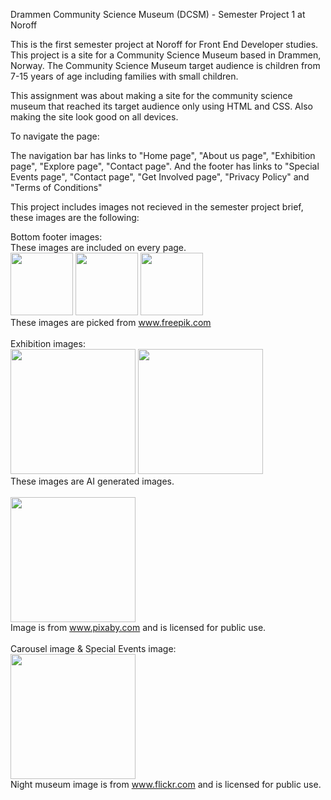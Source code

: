 Drammen Community Science Museum (DCSM) - Semester Project 1 at Noroff

This is the first semester project at Noroff for Front End Developer studies. 
This project is a site for a Community Science Museum based in Drammen, Norway. 
The Community Science Museum target audience is children from 7-15 years of age including families with small children. 


This assignment was about making a site for the community science museum that reached its target audience only using HTML and CSS. 
Also making the site look good on all devices. 

 To navigate the page: 

The navigation bar has links to "Home page", "About us page", "Exhibition page", "Explore page", "Contact page". 
And the footer has links to "Special Events page", "Contact page", "Get Involved page", "Privacy Policy" and "Terms of Conditions"

This project includes images not recieved in the semester project brief, these images are the following: 

Bottom footer images: <br>
These images are included on every page.<br>
<img src="https://github.com/Arkuradev/Semester-Project-1/assets/103763064/42618ee0-8817-4a53-985d-46c1e80c68a5" width="100">
<img src="https://github.com/Arkuradev/Semester-Project-1/assets/103763064/a316b58e-8ca0-4630-88c4-8b87560899d7" width="100">
<img src="https://github.com/Arkuradev/Semester-Project-1/assets/103763064/4e51117d-9b77-41a4-b1f9-696af8dbff35" width="100">
<br>
These images are picked from www.freepik.com
<br><br>
Exhibition images:<br>
<img src="https://github.com/Arkuradev/Semester-Project-1/assets/103763064/7d40d7e9-c39d-4d7f-aea1-5518d71905c3" width="200">
<img src="https://github.com/Arkuradev/Semester-Project-1/assets/103763064/9c045a42-13b8-43b9-90e3-8e1fa10d7d96" width="200"><br>
These images are AI generated images. 
<br><br>
<img src="https://github.com/Arkuradev/Semester-Project-1/assets/103763064/ee043f7d-729a-4220-8afd-212db48c2a51" width="200">
<br>
Image is from www.pixaby.com and is licensed for public use. 
<br><br>
Carousel image & Special Events image: <br>
<img src="https://github.com/Arkuradev/Semester-Project-1/assets/103763064/c2e10768-88d4-4792-8043-f89651a86c15" width="200"><br>
Night museum image is from www.flickr.com and is licensed for public use. 
